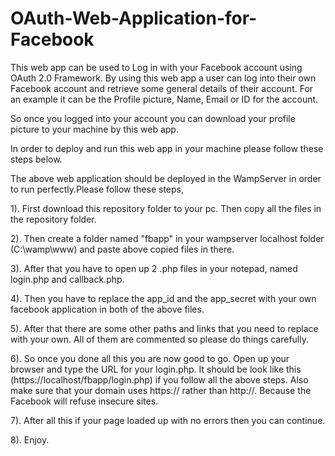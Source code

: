 # OAuth-Web-Application-for-Facebook
This web app can be used to Log in with your Facebook account using OAuth 2.0 Framework. By using this web app a user can log into their own Facebook account and retrieve some general details of their account. For an example it can be the Profile picture, Name, Email or ID for the account.

So once you logged into your account you can download your profile picture to your machine by this web app.

In order to deploy and run this web app in your machine please follow these steps below.

The above web application should be deployed in the WampServer in order to run perfectly.Please follow these steps,

1). First download this repository folder to your pc. Then copy all the files in the repository folder.

2). Then create a folder named "fbapp" in your wampserver localhost folder (C:\wamp\www) and paste above copied files in there.

3). After that you have to open up 2 .php files in your notepad, named login.php and callback.php.

4). Then you have to replace the app_id and the app_secret with your own facebook application in both of the above files.

5). After that there are some other paths and links that you need to replace with your own. All of them are commented so please do things       carefully.

6). So once you done all this you are now good to go. Open up your browser and type the URL for your login.php. It should be look like this     (https://localhost/fbapp/login.php) if you follow all the above steps. Also make sure that your domain uses https:// rather than           http://. Because the Facebook will refuse insecure sites.

7). After all this if your page loaded up with no errors then you can continue.

8). Enjoy.

